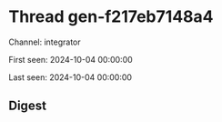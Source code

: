 # Thread gen-f217eb7148a4
Channel: integrator

First seen: 2024-10-04 00:00:00

Last seen: 2024-10-04 00:00:00

## Digest


